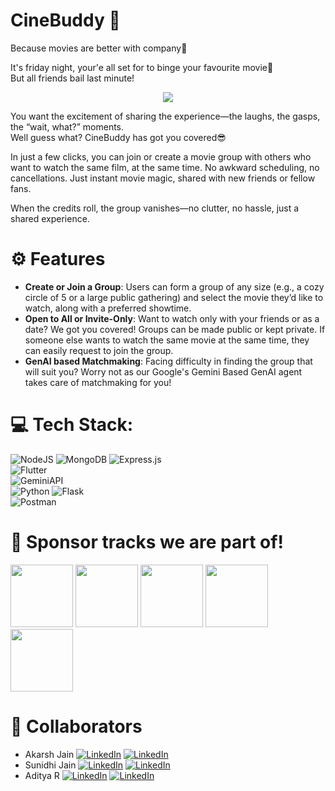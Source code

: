# CineBuddy 🍿 
Because movies are better with company🤗

It's friday night, your'e all set for to binge your favourite movie🥳  
But all friends bail last minute!
<p align = "center">
<img src="https://media2.giphy.com/media/v1.Y2lkPTc5MGI3NjExdDFoNWN5dWxsaWJtMXRjZ2RlNXBhYno0bHQ4bWFxMDkyM2o0YjE5aCZlcD12MV9pbnRlcm5hbF9naWZfYnlfaWQmY3Q9Zw/hECJDGJs4hQjjWLqRV/giphy.webp">
</p>

You want the excitement of sharing the experience—the laughs, the gasps, the “wait, what?” moments.  
Well guess what? CineBuddy has got you covered😎   
  
In just a few clicks, you can join or create a movie group with others who want to watch the same film, at the same time. No awkward scheduling, no cancellations. Just instant movie magic, shared with new friends or fellow fans.

When the credits roll, the group vanishes—no clutter, no hassle, just a shared experience.

# ⚙ Features
- **Create or Join a Group**:
  Users can form a group of any size (e.g., a cozy circle of 5 or a large public gathering) and select the movie they’d like to watch, along with a preferred showtime.
- **Open to All or Invite-Only**:
  Want to watch only with your friends or as a date? We got you covered! Groups can be made public or kept private.  If someone else wants to watch the same movie at the same time, they can easily request to join the group.
- **GenAI based Matchmaking**:
  Facing difficulty in finding the group that will suit you? Worry not as our Google's Gemini Based GenAI agent takes care of matchmaking for you!
  
  
# 💻 Tech Stack:
![NodeJS](https://img.shields.io/badge/node.js-6DA55F?style=for-the-badge&logo=node.js&logoColor=white) ![MongoDB](https://img.shields.io/badge/MongoDB-%234ea94b.svg?style=for-the-badge&logo=mongodb&logoColor=white) ![Express.js](https://img.shields.io/badge/express.js-%23404d59.svg?style=for-the-badge&logo=express&logoColor=%2361DAFB)  
![Flutter](https://img.shields.io/badge/Flutter-%2302569B.svg?style=for-the-badge&logo=Flutter&logoColor=white)  
![GeminiAPI](https://img.shields.io/badge/Google%20Gemini-8E75B2.svg?style=for-the-badge&logo=Google-Gemini&logoColor=white)  
![Python](https://img.shields.io/badge/python-3670A0?style=for-the-badge&logo=python&logoColor=ffdd54) ![Flask](https://img.shields.io/badge/flask-%23000.svg?style=for-the-badge&logo=flask&logoColor=white)  
![Postman](https://img.shields.io/badge/Postman-FF6C37?style=for-the-badge&logo=postman&logoColor=white)


 
# 🎁 Sponsor tracks we are part of!
<img src = "https://github.com/user-attachments/assets/58bf8369-6e9e-4dbe-a6a7-afe7b7f4e52e" height="100px"> <img src = "https://github.com/user-attachments/assets/adad5efd-d553-413f-b28a-f21636f41f98" height="100px"> <img src = "https://github.com/user-attachments/assets/677a5c28-0cc1-4c0e-9637-ea6c6efe5e69" height="100px"> <img src = "https://github.com/user-attachments/assets/3ecea176-a9ca-4501-b92e-fe4b5d3bccde" height="100px"> <img src = "https://github.com/user-attachments/assets/eff62dbf-f092-444f-92e2-3aa64b677101" height="100px">






# 🤝 Collaborators
- Akarsh Jain [![LinkedIn](https://img.shields.io/badge/LinkedIn-%230077B5.svg?logo=linkedin&logoColor=white)](https://www.linkedin.com/in/akarshjain158/) [![LinkedIn](https://img.shields.io/badge/Github-%230077B5.svg?logo=github&logoColor=white)](https://github.com/akarsh-jain-790) 
- Sunidhi Jain [![LinkedIn](https://img.shields.io/badge/LinkedIn-%230077B5.svg?logo=linkedin&logoColor=white)](https://www.linkedin.com/in/sunidhi-jain-b71866284/) [![LinkedIn](https://img.shields.io/badge/Github-%230077B5.svg?logo=github&logoColor=white)](https://github.com/SUNIDHI-JAIN125)
- Aditya R [![LinkedIn](https://img.shields.io/badge/LinkedIn-%230077B5.svg?logo=linkedin&logoColor=white)](https://www.linkedin.com/in/adityarags/) [![LinkedIn](https://img.shields.io/badge/Github-%230077B5.svg?logo=github&logoColor=white)](https://github.com/adityarags)
